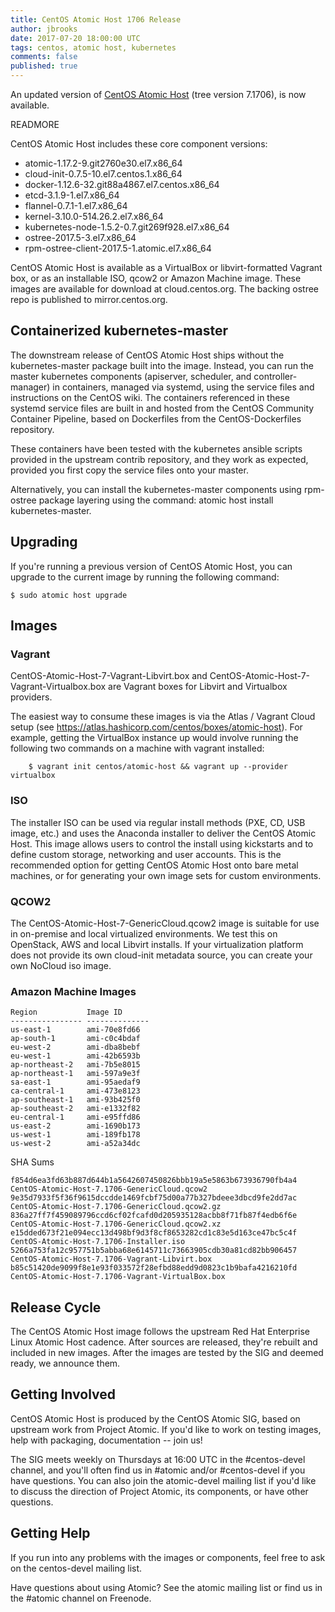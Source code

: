 ```yaml
---
title: CentOS Atomic Host 1706 Release
author: jbrooks
date: 2017-07-20 18:00:00 UTC
tags: centos, atomic host, kubernetes
comments: false
published: true
---
```


An updated version of [CentOS Atomic Host](https://wiki.centos.org/SpecialInterestGroup/Atomic/Download) (tree version 7.1706), is now
available.

READMORE

CentOS Atomic Host includes these core component versions:

-   atomic-1.17.2-9.git2760e30.el7.x86_64
-   cloud-init-0.7.5-10.el7.centos.1.x86_64
-   docker-1.12.6-32.git88a4867.el7.centos.x86_64
-   etcd-3.1.9-1.el7.x86_64
-   flannel-0.7.1-1.el7.x86_64
-   kernel-3.10.0-514.26.2.el7.x86_64
-   kubernetes-node-1.5.2-0.7.git269f928.el7.x86_64
-   ostree-2017.5-3.el7.x86_64
-   rpm-ostree-client-2017.5-1.atomic.el7.x86_64

CentOS Atomic Host is available as a VirtualBox or libvirt-formatted
Vagrant box, or as an installable ISO, qcow2 or Amazon Machine image.
These images are available for download at cloud.centos.org. The backing
ostree repo is published to mirror.centos.org.

## Containerized kubernetes-master

The downstream release of CentOS Atomic Host ships without the
kubernetes-master package built into the image. Instead, you can run the
master kubernetes components (apiserver, scheduler, and
controller-manager) in containers, managed via systemd, using the
service files and instructions on the CentOS wiki. The containers
referenced in these systemd service files are built in and hosted from
the CentOS Community Container Pipeline, based on Dockerfiles from the
CentOS-Dockerfiles repository.

These containers have been tested with the kubernetes ansible scripts
provided in the upstream contrib repository, and they work as expected,
provided you first copy the service files onto your master.

Alternatively, you can install the kubernetes-master components using
rpm-ostree package layering using the command:
atomic host install kubernetes-master.


## Upgrading

If you're running a previous version of CentOS Atomic Host, you can
upgrade to the current image by running the following command:

```
$ sudo atomic host upgrade
```

## Images

### Vagrant

CentOS-Atomic-Host-7-Vagrant-Libvirt.box and
CentOS-Atomic-Host-7-Vagrant-Virtualbox.box are Vagrant boxes for
Libvirt and Virtualbox providers.

The easiest way to consume these images is via the Atlas / Vagrant Cloud
setup (see https://atlas.hashicorp.com/centos/boxes/atomic-host). For
example, getting the VirtualBox instance up would involve running the
following two commands on a machine with vagrant installed:

```
    $ vagrant init centos/atomic-host && vagrant up --provider virtualbox
```

### ISO

The installer ISO can be used via regular install methods (PXE, CD, USB
image, etc.) and uses the Anaconda installer to deliver the CentOS
Atomic Host. This image allows users to control the install using
kickstarts and to define custom storage, networking and user accounts.
This is the recommended option for getting CentOS Atomic Host onto bare
metal machines, or for generating your own image sets for custom
environments.

### QCOW2

The CentOS-Atomic-Host-7-GenericCloud.qcow2 image is suitable for use in
on-premise and local virtualized environments. We test this on
OpenStack, AWS and local Libvirt installs. If your virtualization
platform does not provide its own cloud-init metadata source, you can
create your own NoCloud iso image.

### Amazon Machine Images

```
Region           Image ID
---------------- --------------
us-east-1        ami-70e8fd66
ap-south-1       ami-c0c4bdaf
eu-west-2        ami-dba8bebf
eu-west-1        ami-42b6593b
ap-northeast-2   ami-7b5e8015
ap-northeast-1   ami-597a9e3f
sa-east-1        ami-95aedaf9
ca-central-1     ami-473e8123
ap-southeast-1   ami-93b425f0
ap-southeast-2   ami-e1332f82
eu-central-1     ami-e95ffd86
us-east-2        ami-1690b173
us-west-1        ami-189fb178
us-west-2        ami-a52a34dc
```

SHA Sums

```
f854d6ea3fd63b887d644b1a5642607450826bbb19a5e5863b673936790fb4a4
CentOS-Atomic-Host-7.1706-GenericCloud.qcow2
9e35d7933f5f36f9615dccdde1469fcbf75d00a77b327bdeee3dbcd9fe2dd7ac
CentOS-Atomic-Host-7.1706-GenericCloud.qcow2.gz
836a27ff7f459089796ccd6cf02fcafd0d205935128acbb8f71fb87f4edb6f6e
CentOS-Atomic-Host-7.1706-GenericCloud.qcow2.xz
e15dded673f21e094ecc13d498bf9d3f8cf8653282cd1c83e5d163ce47bc5c4f
CentOS-Atomic-Host-7.1706-Installer.iso
5266a753fa12c957751b5abba68e6145711c73663905cdb30a81cd82bb906457
CentOS-Atomic-Host-7.1706-Vagrant-Libvirt.box
b85c51420de9099f8e1e93f033572f28efbd88edd9d0823c1b9bafa4216210fd
CentOS-Atomic-Host-7.1706-Vagrant-VirtualBox.box

```

## Release Cycle

The CentOS Atomic Host image follows the upstream Red Hat Enterprise
Linux Atomic Host cadence. After sources are released, they're rebuilt
and included in new images. After the images are tested by the SIG and
deemed ready, we announce them.

## Getting Involved

CentOS Atomic Host is produced by the CentOS Atomic SIG, based on
upstream work from Project Atomic. If you'd like to work on testing
images, help with packaging, documentation -- join us!

The SIG meets weekly on Thursdays at 16:00 UTC in the #centos-devel
channel, and you'll often find us in #atomic and/or #centos-devel if you
have questions. You can also join the atomic-devel mailing list if you'd
like to discuss the direction of Project Atomic, its components, or have
other questions.

## Getting Help

If you run into any problems with the images or components, feel free to
ask on the centos-devel mailing list.

Have questions about using Atomic? See the atomic mailing list or find
us in the #atomic channel on Freenode.
